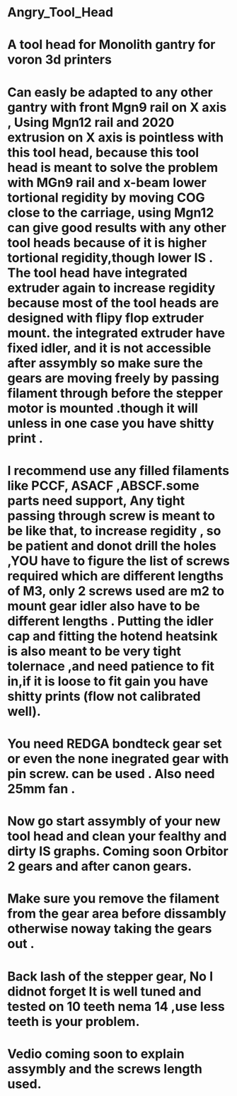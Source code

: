 # Angry_Tool_Head

# A tool head for Monolith gantry for voron 3d printers 

# Can easly be adapted to any other gantry with front Mgn9 rail on X axis , Using Mgn12 rail and 2020 extrusion on X axis is pointless with this tool head, because this tool head is meant to solve the problem with MGn9 rail and x-beam lower tortional regidity by moving COG close to the carriage, using Mgn12 can give good results with any other tool heads because of it is higher tortional regidity,though lower IS . The tool head have integrated extruder again to increase regidity because most of  the tool heads are designed with flipy flop extruder mount. the integrated extruder have fixed idler, and it is not accessible after assymbly so make sure the gears are moving freely by passing filament through before the stepper motor is mounted .though it will unless in one case you have shitty print .

# I recommend use any filled filaments like PCCF, ASACF ,ABSCF.some parts need support, Any tight passing through screw is meant to be like that, to increase regidity , so be patient and donot drill the holes ,YOU have to figure the list of screws required which are different lengths of M3, only 2 screws used are m2 to mount gear idler also have to be different lengths . Putting the idler cap and fitting the hotend heatsink is also meant to be very tight tolernace ,and need patience to fit in,if it is loose to fit gain you have shitty prints (flow not calibrated well).

# You need REDGA bondteck gear set or even the none inegrated gear with pin screw. can be used . Also need 25mm fan .

# Now go start assymbly of your new tool head and clean your fealthy and dirty IS graphs. Coming soon Orbitor 2 gears and after canon gears.

# Make sure you remove the filament from the gear area before dissambly otherwise noway taking the gears out .

# Back lash of the stepper gear, No I didnot forget It is well tuned and tested on 10 teeth nema 14 ,use less teeth is your problem.

# Vedio coming soon to explain assymbly and the screws length used. 
